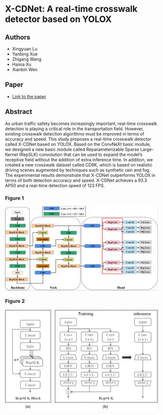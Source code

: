 # X-CDNet: A real-time crosswalk detector based on YOLOX

## Authors
- Xingyuan Lu
- Yanbing Xue
- Zhigang Wang
- Haixia Xu
- Xianbin Wen

## Paper
- [Link to the paper](https://doi.org/10.1016/j.jvcir.2024.104206)

## Abstract
As urban traffic safety becomes increasingly important, real-time crosswalk detection is playing a critical role in the transportation field. However, existing crosswalk detection algorithms must be improved in terms of accuracy and speed. This study proposes a real-time crosswalk detector called X-CDNet based on YOLOX. Based on the ConvNeXt basic module, we designed a new basic module called Reparameterizable Sparse Large-Kernel (RepSLK) convolution that can be used to expand the model’s receptive field without the addition of extra inference time. In addition, we created a new crosswalk dataset called CD9K, which is based on realistic driving scenes augmented by techniques such as synthetic rain and fog. The experimental results demonstrate that X-CDNet outperforms YOLOX in terms of both detection accuracy and speed. X-CDNet achieves a 93.3 AP50 and a real-time detection speed of 123 FPS.

### Figure 1
![Figure 1](fig/1.png)

### Figure 2
![Figure 2](fig/2.png)
